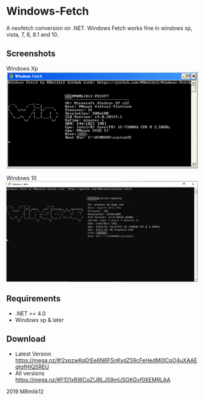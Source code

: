 # Windows-Fetch
A neofetch conversion on .NET. Windows Fetch works fine in windows xp, vista, 7, 8, 8.1 and 10. 

## Screenshots

Windows Xp  
![winxp](img/winxp.bmp)

Windows 10  
![winten](img/windows10.png)

## Requirements
* .NET >= 4.0
* Windows xp & later

## Download
* Latest Version https://mega.nz/#!2xpzwKqD!Ee6N6FSnKvdZ59cFeHedM0ICpO4uXAAEqtgfHIQSREU
* All versions https://mega.nz/#F!D1xRWCqZ!JRLJ59mUSGKGvf0XEMRLAA


2019 MRmlik12
